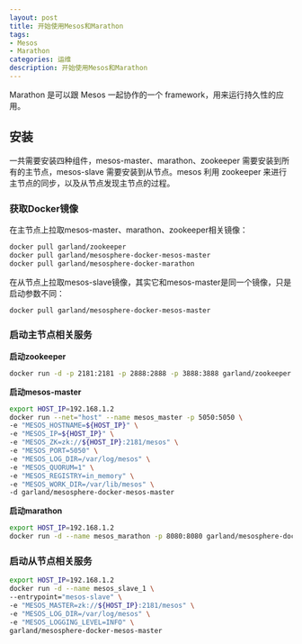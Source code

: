 ```yaml
---
layout: post
title: 开始使用Mesos和Marathon
tags:
- Mesos
- Marathon
categories: 运维
description: 开始使用Mesos和Marathon
---
```


Marathon 是可以跟 Mesos 一起协作的一个 framework，用来运行持久性的应用。

## 安装

一共需要安装四种组件，mesos-master、marathon、zookeeper 需要安装到所有的主节点，mesos-slave 需要安装到从节点。mesos 利用 zookeeper 来进行主节点的同步，以及从节点发现主节点的过程。

### 获取Docker镜像

在主节点上拉取mesos-master、marathon、zookeeper相关镜像：
```bash
docker pull garland/zookeeper
docker pull garland/mesosphere-docker-mesos-master
docker pull garland/mesosphere-docker-marathon
```
在从节点上拉取mesos-slave镜像，其实它和mesos-master是同一个镜像，只是启动参数不同：
```bash
docker pull garland/mesosphere-docker-mesos-master
```

### 启动主节点相关服务

**启动zookeeper**

```bash
docker run -d -p 2181:2181 -p 2888:2888 -p 3888:3888 garland/zookeeper
```

**启动mesos-master**

```bash
export HOST_IP=192.168.1.2
docker run --net="host" --name mesos_master -p 5050:5050 \
-e "MESOS_HOSTNAME=${HOST_IP}" \
-e "MESOS_IP=${HOST_IP}" \
-e "MESOS_ZK=zk://${HOST_IP}:2181/mesos" \
-e "MESOS_PORT=5050" \
-e "MESOS_LOG_DIR=/var/log/mesos" \
-e "MESOS_QUORUM=1" \
-e "MESOS_REGISTRY=in_memory" \
-e "MESOS_WORK_DIR=/var/lib/mesos" \
-d garland/mesosphere-docker-mesos-master
```

**启动marathon**

```bash
export HOST_IP=192.168.1.2
docker run -d --name mesos_marathon -p 8080:8080 garland/mesosphere-docker-marathon --master zk://${HOST_IP}:2181/mesos --zk zk://${HOST_IP}:2181/marathon
```

### 启动从节点相关服务

```bash
export HOST_IP=192.168.1.2
docker run -d --name mesos_slave_1 \
--entrypoint="mesos-slave" \
-e "MESOS_MASTER=zk://${HOST_IP}:2181/mesos" \
-e "MESOS_LOG_DIR=/var/log/mesos" \
-e "MESOS_LOGGING_LEVEL=INFO" \
garland/mesosphere-docker-mesos-master
```

